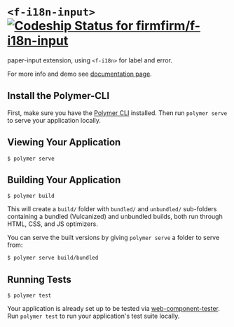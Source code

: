 # `<f-i18n-input>` [ ![Codeship Status for firmfirm/f-i18n-input](https://app.codeship.com/projects/273a5490-690b-0134-2187-625c6894da4e/status?branch=master)](https://app.codeship.com/projects/176581)

paper-input extension, using `<f-i18n>` for label and error.

For more info and demo see [documentation page](https://github.com/firmfirm/f-i18n-input/).

## Install the Polymer-CLI

First, make sure you have the [Polymer CLI](https://www.npmjs.com/package/polymer-cli) installed. Then run `polymer serve` to serve your application locally.

## Viewing Your Application

```
$ polymer serve
```

## Building Your Application

```
$ polymer build
```

This will create a `build/` folder with `bundled/` and `unbundled/` sub-folders
containing a bundled (Vulcanized) and unbundled builds, both run through HTML,
CSS, and JS optimizers.

You can serve the built versions by giving `polymer serve` a folder to serve
from:

```
$ polymer serve build/bundled
```

## Running Tests

```
$ polymer test
```

Your application is already set up to be tested via [web-component-tester](https://github.com/Polymer/web-component-tester). Run `polymer test` to run your application's test suite locally.
